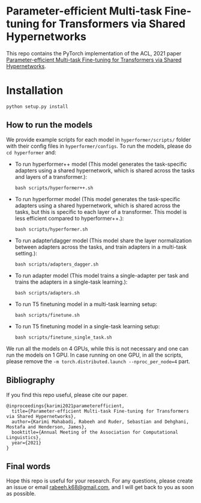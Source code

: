 # Parameter-efficient Multi-task Fine-tuning for Transformers via Shared Hypernetworks
This repo contains the PyTorch implementation of the ACL, 2021 paper
[Parameter-efficient Multi-task Fine-tuning for Transformers via Shared Hypernetworks](https://aclanthology.org/2021.acl-long.47.pdf).

# Installation
```
python setup.py install 
```

## How to run the models
We provide example scripts for each model in `hyperformer/scripts/` folder with 
their config files in `hyperformer/configs`. To run the models, please
do `cd hyperformer` and:

 - To run hyperformer++ model (This model generates the task-specific adapters
   using a shared hypernetwork, which is shared across the tasks and layers of a 
   transformer.):
   ```
   bash scripts/hyperformer++.sh
   ``` 
 - To run hyperformer model (This model generates the task-specific adapters using
   a shared hypernetwork, which is shared across the tasks, but this is specific
   to each layer of a transformer. This model is less efficient compared to 
   hyperformer++.):
   ```
   bash scripts/hyperformer.sh
   ``` 
 - To run adapter\dagger model (This model share the layer normalization
   between adapters across the tasks, and train adapters in a multi-task
   setting.):
   ```
   bash scripts/adapters_dagger.sh   
   ``` 
 - To run adapter model (This model trains a single-adapter per task and
   trains the adapters in a single-task learning.):
   ```
   bash scripts/adapters.sh 
   ``` 
 - To run T5 finetuning model in a multi-task learning setup:
   ```
   bash scripts/finetune.sh
   ```

 - To run T5 finetuning model in a single-task learning setup:
   ```
   bash scripts/finetune_single_task.sh
   ```

We run all the models on 4 GPUs, while this is not necessary and one can 
run the models on 1 GPU. In case running on one GPU, in all the scripts, 
please remove the `-m torch.distributed.launch --nproc_per_node=4` part.


## Bibliography
If you find this repo useful, please cite our paper.

```
@inproceedings{karimi2021parameterefficient,
  title={Parameter-efficient Multi-task Fine-tuning for Transformers via Shared Hypernetworks},
  author={Karimi Mahabadi, Rabeeh and Ruder, Sebastian and Dehghani, Mostafa and Henderson, James},
  booktitle={Annual Meeting of the Association for Computational Linguistics},
  year={2021}
}
```

## Final words
Hope this repo is useful for your research. For any questions, please create an issue or
email rabeeh.k68@gmail.com, and I will get back to you as soon as possible.

